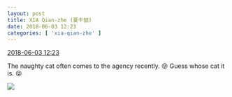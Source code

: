 ```yaml
---
layout: post
title: XIA Qian-zhe (夏千喆)
date: 2018-06-03 12:23
categories: [ 'xia-qian-zhe' ]
---
```


<div class="weibo-info">
  <a href="https://weibo.com/6505420082/GjDw9qEZu">2018-06-03 12:23</a>
</div>

The naughty cat often comes to the agency recently. 😝 Guess whose cat it is. 😝

<!-- more -->

<a href="https://wx1.sinaimg.cn/mw690/0076g4Wmgy1frxvifwr0jj30s51e17wh.jpg">
  <img class="weibo-pic-preview" src="https://wx1.sinaimg.cn/orj360/0076g4Wmgy1frxvifwr0jj30s51e17wh.jpg" />
</a>
